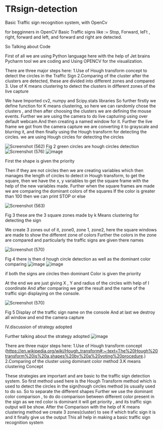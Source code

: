 # TRsign-detection
Basic Traffic sign recognition system, with OpenCv

for begginners in OpenCV
Basic Traffic signs like := Stop, Forward, leFt , right, forward and left, and forward and right are detected.

So Talking about Code
 

First of all we are using Python language here with the help of Jet brains Pycharm tool we are coding and Using OPENCV for the visualization.

There are three major steps here:
1.Use of Hough transform concept to detect the circles in the Traffic Sign
2.Comparing of the cluster after the clusters are detected, these are divided into different zones and compared
3. Use of K means clustering to detect the clusters in different zones of the live capture

We have Imported cv2, numpy and Scipy.stats libraries
So further firstly we define function for K means clustering, so here we can randomly chose the clusters ,  and then after choosing the clusters we are defining the mouse events.
Further we are using the camera to do live capturing using over default webcam.And then creating a named window for it.
Further the live frame we got from the camera capture we are converting it to grayscale and blurring it, and then finally using the Hough transform for detecting the circles. we are using Hough circles for detecting the circles

![Screenshot (562)](https://user-images.githubusercontent.com/66546484/120888480-23f87e00-c616-11eb-827f-cd143aac2077.png)
Fig 2 green circles are hough circles detection
![Screenshot (576)](https://user-images.githubusercontent.com/66546484/120888931-83578d80-c618-11eb-95da-ccddee9f3328.png)
![image](https://user-images.githubusercontent.com/66546484/120888784-e3016900-c617-11eb-87d5-5514c23149d6.png)

First the shape is given the priority

Then if they are not circles then we are creating variables which then manages the length of circles to detect in Hough transform, to get the square, then we have the x, y variables to get the square frame with the help of the new variables made.
Further when the square frames are made we are comparing the dominant colors of the squares
 If the color is greater than 100 then we can print STOP or else
 
![Screenshot (563)](https://user-images.githubusercontent.com/66546484/120888494-2fe44000-c616-11eb-9ead-98501b690d6b.png)

Fig 3 these are the 3 square zones made by k Means clustering for detecting the sign

We create 3 zones out of it, zone0, zone 1, zone2, here the square windows are made to show the different zone of colors
Further the colors in the zone are compared and particularly the traffic signs are given there names


![Screenshot (570)](https://user-images.githubusercontent.com/66546484/120888975-b3069580-c618-11eb-830f-7c25356be319.png)

Fig 4 there is then d hough circle detection as well as the dominant color comparing
![image](https://user-images.githubusercontent.com/66546484/120888829-21972380-c618-11eb-86f8-21ba44f4be8c.png)
![image](https://user-images.githubusercontent.com/66546484/120888839-2cea4f00-c618-11eb-9a3e-cd08ef3ed3bd.png)

if both the signs are circles then dominant Color is given the priority

At the end we are just giving X , Y and radius of the circles with help of I coordinate
And after comparing we get the result and the name of the traffic sign displaying on the console.

![Screenshot (570)](https://user-images.githubusercontent.com/66546484/120888634-fb24b880-c616-11eb-937b-fc7feefacff9.png)

Fig 5 Display of the traffic sign name on the console
And at last we destroy all window and end the camera capture





IV.discussion of strategy adopted

Further talking about the strategy adopted
![image](https://user-images.githubusercontent.com/66546484/120888998-c1ed4800-c618-11eb-9013-64a95ec3ca93.png)

There are three major steps here:
1.Use of Hough transform concept (https://en.wikipedia.org/wiki/Hough_transform#:~:text=The%20Hough%20transform%20is%20a,shapes%20by%20a%20voting%20procedure.)
2.Comparing of the cluster using dominant color method
3.K means clustering Concept

These strategies are important and are basic to the traffic sign detection system.
So first method used here is the Hough Transform method which is used to detect the circles in the sign(hough circles method )is usually used to do so. So to separate the different shapes 
Further we use the dominant color comparison , to do do comparison between different color present in the sign as we red color is dominant it will get priority , and its traffic sign output will be show.
After the Comparison with the help of K means clustering method we create 3 zones(cluster) to see if which trafic sign it is and it finally give us the output 
 This all help in making a basic traffic sign recognition system

